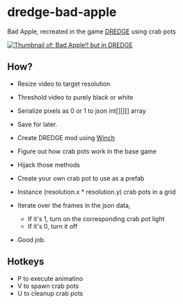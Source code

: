 # dredge-bad-apple
Bad Apple, recreated in the game [DREDGE](https://store.steampowered.com/app/1562430/DREDGE/) using crab pots

[![Thumbnail of: Bad Apple!! but in DREDGE](https://img.youtube.com/vi/9YCq34A0QnU/0.jpg)](https://www.youtube.com/watch?v=9YCq34A0QnU)

## How?
- Resize video to target resolution
- Threshold video to purely black or white
- Serialize pixels as 0 or 1 to json int[][][] array
- Save for later.

- Create DREDGE mod using [Winch](https://github.com/DREDGE-Mods/Winch)
- Figure out how crab pots work in the base game
- Hijack those methods
- Create your own crab pot to use as a prefab
- Instance (resolution.x * resolution.y) crab pots in a grid
- Iterate over the frames in the json data,
  -   If it's 1, turn on the corresponding crab pot light
  -   If it's 0, turn it off
- Good job.

## Hotkeys
- P to execute animatino
- V to spawn crab pots
- U to cleanup crab pots
